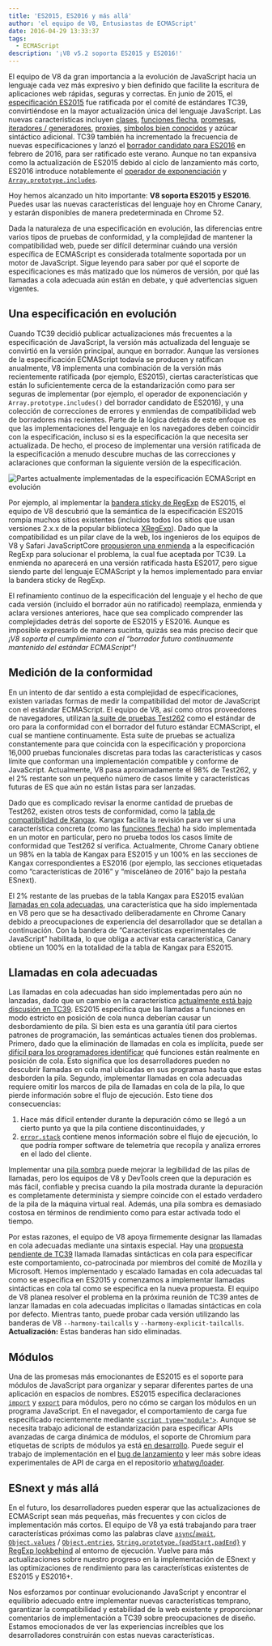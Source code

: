 ```yaml
---
title: 'ES2015, ES2016 y más allá'
author: 'el equipo de V8, Entusiastas de ECMAScript'
date: 2016-04-29 13:33:37
tags:
  - ECMAScript
description: '¡V8 v5.2 soporta ES2015 y ES2016!'
---
```

El equipo de V8 da gran importancia a la evolución de JavaScript hacia un lenguaje cada vez más expresivo y bien definido que facilite la escritura de aplicaciones web rápidas, seguras y correctas. En junio de 2015, el [especificación ES2015](https://www.ecma-international.org/ecma-262/6.0/) fue ratificada por el comité de estándares TC39, convirtiéndose en la mayor actualización única del lenguaje JavaScript. Las nuevas características incluyen [clases](https://developer.mozilla.org/en-US/docs/Web/JavaScript/Reference/Classes), [funciones flecha](https://developer.mozilla.org/en-US/docs/Web/JavaScript/Reference/Functions/Arrow_functions), [promesas](https://developer.mozilla.org/en-US/docs/Web/JavaScript/Reference/Global_Objects/Promise), [iteradores / generadores](https://developer.mozilla.org/en-US/docs/Web/JavaScript/Guide/Iteradores_y_Generadores), [proxies](https://developer.mozilla.org/en-US/docs/Web/JavaScript/Reference/Global_Objects/Proxy), [símbolos bien conocidos](https://developer.mozilla.org/en-US/docs/Web/JavaScript/Reference/Global_Objects/Symbol#Well-known_symbols) y azúcar sintáctico adicional. TC39 también ha incrementado la frecuencia de nuevas especificaciones y lanzó el [borrador candidato para ES2016](https://tc39.es/ecma262/2016/) en febrero de 2016, para ser ratificado este verano. Aunque no tan expansiva como la actualización de ES2015 debido al ciclo de lanzamiento más corto, ES2016 introduce notablemente el [operador de exponenciación](https://developer.mozilla.org/en-US/docs/Web/JavaScript/Reference/Operators/Arithmetic_Operators#Exponentiation) y [`Array.prototype.includes`](https://developer.mozilla.org/en-US/docs/Web/JavaScript/Reference/Global_Objects/Array/includes).

<!--truncate-->
Hoy hemos alcanzado un hito importante: **V8 soporta ES2015 y ES2016**. Puedes usar las nuevas características del lenguaje hoy en Chrome Canary, y estarán disponibles de manera predeterminada en Chrome 52.

Dada la naturaleza de una especificación en evolución, las diferencias entre varios tipos de pruebas de conformidad, y la complejidad de mantener la compatibilidad web, puede ser difícil determinar cuándo una versión específica de ECMAScript es considerada totalmente soportada por un motor de JavaScript. Sigue leyendo para saber por qué el soporte de especificaciones es más matizado que los números de versión, por qué las llamadas a cola adecuada aún están en debate, y qué advertencias siguen vigentes.

## Una especificación en evolución

Cuando TC39 decidió publicar actualizaciones más frecuentes a la especificación de JavaScript, la versión más actualizada del lenguaje se convirtió en la versión principal, aunque en borrador. Aunque las versiones de la especificación ECMAScript todavía se producen y ratifican anualmente, V8 implementa una combinación de la versión más recientemente ratificada (por ejemplo, ES2015), ciertas características que están lo suficientemente cerca de la estandarización como para ser seguras de implementar (por ejemplo, el operador de exponenciación y `Array.prototype.includes()` del borrador candidato de ES2016), y una colección de correcciones de errores y enmiendas de compatibilidad web de borradores más recientes. Parte de la lógica detrás de este enfoque es que las implementaciones del lenguaje en los navegadores deben coincidir con la especificación, incluso si es la especificación la que necesita ser actualizada. De hecho, el proceso de implementar una versión ratificada de la especificación a menudo descubre muchas de las correcciones y aclaraciones que conforman la siguiente versión de la especificación.

![Partes actualmente implementadas de la especificación ECMAScript en evolución](/_img/modern-javascript/shipped-features.png)

Por ejemplo, al implementar la [bandera sticky de RegExp](https://developer.mozilla.org/en-US/docs/Web/JavaScript/Reference/Global_Objects/RegExp/sticky) de ES2015, el equipo de V8 descubrió que la semántica de la especificación ES2015 rompía muchos sitios existentes (incluidos todos los sitios que usan versiones 2.x.x de la popular biblioteca [XRegExp](https://github.com/slevithan/xregexp)). Dado que la compatibilidad es un pilar clave de la web, los ingenieros de los equipos de V8 y Safari JavaScriptCore [propusieron una enmienda](https://github.com/tc39/ecma262/pull/511) a la especificación RegExp para solucionar el problema, la cual fue aceptada por TC39. La enmienda no aparecerá en una versión ratificada hasta ES2017, pero sigue siendo parte del lenguaje ECMAScript y la hemos implementado para enviar la bandera sticky de RegExp.

El refinamiento continuo de la especificación del lenguaje y el hecho de que cada versión (incluido el borrador aún no ratificado) reemplaza, enmienda y aclara versiones anteriores, hace que sea complicado comprender las complejidades detrás del soporte de ES2015 y ES2016. Aunque es imposible expresarlo de manera sucinta, quizás sea más preciso decir que _¡V8 soporta el cumplimiento con el “borrador futuro continuamente mantenido del estándar ECMAScript”!_

## Medición de la conformidad

En un intento de dar sentido a esta complejidad de especificaciones, existen variadas formas de medir la compatibilidad del motor de JavaScript con el estándar ECMAScript. El equipo de V8, así como otros proveedores de navegadores, utilizan [la suite de pruebas Test262](https://github.com/tc39/test262) como el estándar de oro para la conformidad con el borrador del futuro estándar ECMAScript, el cual se mantiene continuamente. Esta suite de pruebas se actualiza constantemente para que coincida con la especificación y proporciona 16,000 pruebas funcionales discretas para todas las características y casos límite que conforman una implementación compatible y conforme de JavaScript. Actualmente, V8 pasa aproximadamente el 98% de Test262, y el 2% restante son un pequeño número de casos límite y características futuras de ES que aún no están listas para ser lanzadas.

Dado que es complicado revisar la enorme cantidad de pruebas de Test262, existen otros tests de conformidad, como la [tabla de compatibilidad de Kangax](http://kangax.github.io/compat-table/ES2015/). Kangax facilita la revisión para ver si una característica concreta (como las [funciones flecha](https://developer.mozilla.org/en-US/docs/Web/JavaScript/Reference/Functions/Arrow_functions)) ha sido implementada en un motor en particular, pero no prueba todos los casos límite de conformidad que Test262 sí verifica. Actualmente, Chrome Canary obtiene un 98% en la tabla de Kangax para ES2015 y un 100% en las secciones de Kangax correspondientes a ES2016 (por ejemplo, las secciones etiquetadas como “características de 2016” y “misceláneo de 2016” bajo la pestaña ESnext).

El 2% restante de las pruebas de la tabla Kangax para ES2015 evalúan [llamadas en cola adecuadas](http://www.2ality.com/2015/06/tail-call-optimization.html), una característica que ha sido implementada en V8 pero que se ha desactivado deliberadamente en Chrome Canary debido a preocupaciones de experiencia del desarrollador que se detallan a continuación. Con la bandera de “Características experimentales de JavaScript” habilitada, lo que obliga a activar esta característica, Canary obtiene un 100% en la totalidad de la tabla de Kangax para ES2015.

## Llamadas en cola adecuadas

Las llamadas en cola adecuadas han sido implementadas pero aún no lanzadas, dado que un cambio en la característica [actualmente está bajo discusión en TC39](https://github.com/tc39/proposal-ptc-syntax). ES2015 especifica que las llamadas a funciones en modo estricto en posición de cola nunca deberían causar un desbordamiento de pila. Si bien esta es una garantía útil para ciertos patrones de programación, las semánticas actuales tienen dos problemas. Primero, dado que la eliminación de llamadas en cola es implícita, puede ser [difícil para los programadores identificar](http://2ality.com/2015/06/tail-call-optimization.html#checking-whether-a-function-call-is-in-a-tail-position) qué funciones están realmente en posición de cola. Esto significa que los desarrolladores pueden no descubrir llamadas en cola mal ubicadas en sus programas hasta que estas desborden la pila. Segundo, implementar llamadas en cola adecuadas requiere omitir los marcos de pila de llamadas en cola de la pila, lo que pierde información sobre el flujo de ejecución. Esto tiene dos consecuencias:

1. Hace más difícil entender durante la depuración cómo se llegó a un cierto punto ya que la pila contiene discontinuidades, y
2. [`error.stack`](https://developer.mozilla.org/en-US/docs/Web/JavaScript/Reference/Global_Objects/Error/Stack) contiene menos información sobre el flujo de ejecución, lo que podría romper software de telemetría que recopila y analiza errores en el lado del cliente.

Implementar una [pila sombra](https://bugs.webkit.org/attachment.cgi?id=274472&action=review) puede mejorar la legibilidad de las pilas de llamadas, pero los equipos de V8 y DevTools creen que la depuración es más fácil, confiable y precisa cuando la pila mostrada durante la depuración es completamente determinista y siempre coincide con el estado verdadero de la pila de la máquina virtual real. Además, una pila sombra es demasiado costosa en términos de rendimiento como para estar activada todo el tiempo.

Por estas razones, el equipo de V8 apoya firmemente designar las llamadas en cola adecuadas mediante una sintaxis especial. Hay una [propuesta pendiente de TC39](https://github.com/tc39/proposal-ptc-syntax) llamada llamadas sintácticas en cola para especificar este comportamiento, co-patrocinada por miembros del comité de Mozilla y Microsoft. Hemos implementado y escalado llamadas en cola adecuadas tal como se especifica en ES2015 y comenzamos a implementar llamadas sintácticas en cola tal como se especifica en la nueva propuesta. El equipo de V8 planea resolver el problema en la próxima reunión de TC39 antes de lanzar llamadas en cola adecuadas implícitas o llamadas sintácticas en cola por defecto. Mientras tanto, puede probar cada versión utilizando las banderas de V8 `--harmony-tailcalls` y `--harmony-explicit-tailcalls`. **Actualización:** Estas banderas han sido eliminadas.

## Módulos

Una de las promesas más emocionantes de ES2015 es el soporte para módulos de JavaScript para organizar y separar diferentes partes de una aplicación en espacios de nombres. ES2015 especifica declaraciones [`import`](https://developer.mozilla.org/en-US/docs/Web/JavaScript/Reference/Statements/import) y [`export`](https://developer.mozilla.org/en-US/docs/Web/JavaScript/Reference/Statements/export) para módulos, pero no cómo se cargan los módulos en un programa JavaScript. En el navegador, el comportamiento de carga fue especificado recientemente mediante [`<script type="module">`](https://blog.whatwg.org/js-modules). Aunque se necesita trabajo adicional de estandarización para especificar APIs avanzadas de carga dinámica de módulos, el soporte de Chromium para etiquetas de scripts de módulos ya está [en desarrollo](https://groups.google.com/a/chromium.org/d/msg/blink-dev/uba6pMr-jec/tXdg6YYPBAAJ). Puede seguir el trabajo de implementación en el [bug de lanzamiento](https://bugs.chromium.org/p/v8/issues/detail?id=1569) y leer más sobre ideas experimentales de API de carga en el repositorio [whatwg/loader](https://github.com/whatwg/loader).

## ESnext y más allá

En el futuro, los desarrolladores pueden esperar que las actualizaciones de ECMAScript sean más pequeñas, más frecuentes y con ciclos de implementación más cortos. El equipo de V8 ya está trabajando para traer características próximas como las palabras clave [`async`/`await`](https://github.com/tc39/ecmascript-asyncawait), [`Object.values`](https://developer.mozilla.org/en-US/docs/Web/JavaScript/Reference/Global_Objects/Object/values) / [`Object.entries`](https://developer.mozilla.org/en-US/docs/Web/JavaScript/Reference/Global_Objects/Object/entries), [`String.prototype.{padStart,padEnd}`](http://tc39.es/proposal-string-pad-start-end/) y [RegExp lookbehind](/blog/regexp-lookbehind-assertions) al entorno de ejecución. Vuelve para más actualizaciones sobre nuestro progreso en la implementación de ESnext y las optimizaciones de rendimiento para las características existentes de ES2015 y ES2016+.

Nos esforzamos por continuar evolucionando JavaScript y encontrar el equilibrio adecuado entre implementar nuevas características temprano, garantizar la compatibilidad y estabilidad de la web existente y proporcionar comentarios de implementación a TC39 sobre preocupaciones de diseño. Estamos emocionados de ver las experiencias increíbles que los desarrolladores construirán con estas nuevas características.
